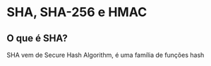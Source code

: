 # SHA, SHA-256 e HMAC

## O que é SHA?

SHA vem de Secure Hash Algorithm, é uma família de funções hash